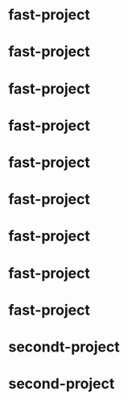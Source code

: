 # fast-project
# fast-project
# fast-project
# fast-project
# fast-project
# fast-project
# fast-project
# fast-project
# fast-project
# secondt-project
# second-project
